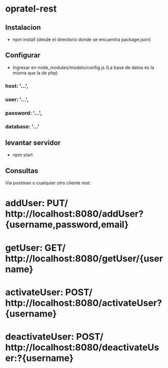 # opratel-rest
## Instalacion

- npm install (desde el directorio donde se encuentra package.json)

## Configurar

- Ingresar en node_modules/modelo/config.js
  (La base de datos es la misma que la de php)

### host: '...', 
### user: '...',  
### password: '...', 
### database: '...'

## levantar servidor 

- npm start


## Consultas

Via postman o cualquier otro cliente rest:

# addUser:  PUT/ http://localhost:8080/addUser?{username,password,email}
# getUser:  GET/ http://localhost:8080/getUser/{username}
# activateUser: POST/ http://localhost:8080/activateUser?{username}
# deactivateUser: POST/ http://localhost:8080/deactivateUser:?{username}



